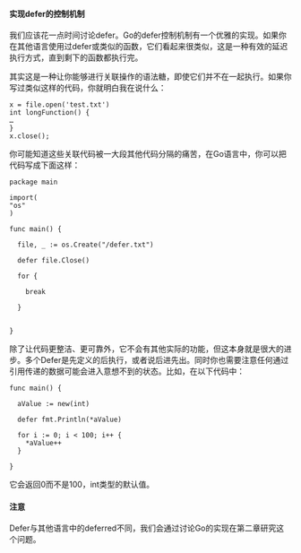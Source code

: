 #### 实现defer的控制机制

我们应该花一点时间讨论defer。Go的defer控制机制有一个优雅的实现。如果你在其他语言使用过defer或类似的函数，它们看起来很类似，这是一种有效的延迟执行方式，直到剩下的函数都执行完。

其实这是一种让你能够进行关联操作的语法糖，即使它们并不在一起执行。如果你写过类似这样的代码，你就明白我在说什么：

````
x = file.open('test.txt')
int longFunction() {
…
}
x.close();
````

你可能知道这些关联代码被一大段其他代码分隔的痛苦，在Go语言中，你可以把代码写成下面这样：

````
package main

import(
"os"
)

func main() {
  
  file, _ := os.Create("/defer.txt")

  defer file.Close()
  
  for {

    break

  }
  

}
````

除了让代码更整洁、更可靠外，它不会有其他实际的功能，但这本身就是很大的进步。多个Defer是先定义的后执行，或者说后进先出。同时你也需要注意任何通过引用传递的数据可能会进入意想不到的状态。比如，在以下代码中：

```
func main() {

  aValue := new(int)

  defer fmt.Println(*aValue)

  for i := 0; i < 100; i++ {
    *aValue++
  }

}

```

它会返回0而不是100，int类型的默认值。

#### 注意

Defer与其他语言中的deferred不同，我们会通过讨论Go的实现在第二章研究这个问题。